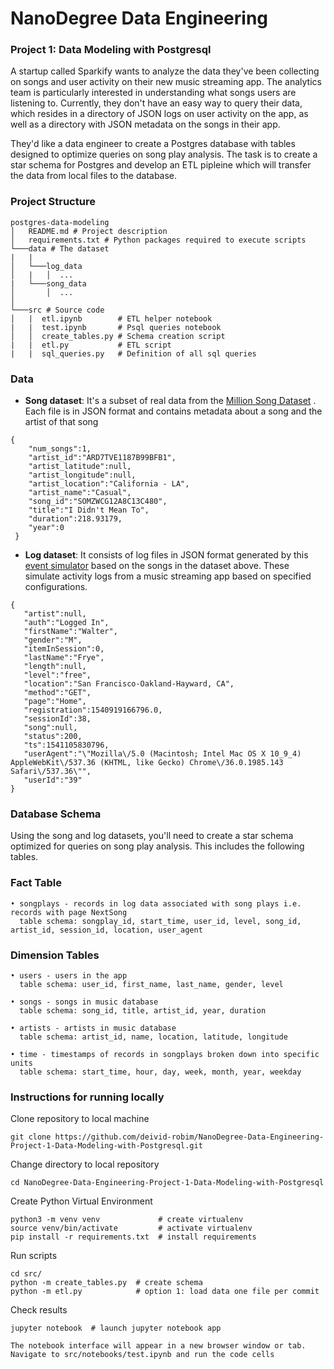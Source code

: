 # NanoDegree Data Engineering 

### Project 1: Data Modeling with Postgresql

A startup called Sparkify wants to analyze the data they've been collecting on songs and user activity on their new music streaming app. 
The analytics team is particularly interested in understanding what songs users are listening to. 
Currently, they don't have an easy way to query their data, which resides in a directory of JSON logs on user activity on the app, as well as a directory with JSON metadata on the songs in their app.

They'd like a data engineer to create a Postgres database with tables designed to optimize queries on song play analysis. The task is to create a star schema for Postgres and develop an ETL pipleine which will transfer the data from local files to the database.

### Project Structure
```
postgres-data-modeling
│   README.md # Project description
│   requirements.txt # Python packages required to execute scripts
└───data # The dataset
|   |               
│   └───log_data
│   |   │  ...
|   └───song_data
│       │  ...
│   
└───src # Source code      
│   |  etl.ipynb        # ETL helper notebook
|   |  test.ipynb       # Psql queries notebook
│   │  create_tables.py # Schema creation script
|   |  etl.py           # ETL script
|   |  sql_queries.py   # Definition of all sql queries
```

### Data

- **Song dataset**: It's a subset of real data from the [Million Song Dataset](https://labrosa.ee.columbia.edu/millionsong/) . Each file is in JSON format and contains metadata about a song and the artist of that song
```
{
    "num_songs":1,
    "artist_id":"ARD7TVE1187B99BFB1",
    "artist_latitude":null,
    "artist_longitude":null,
    "artist_location":"California - LA",
    "artist_name":"Casual",
    "song_id":"SOMZWCG12A8C13C480",
    "title":"I Didn't Mean To",
    "duration":218.93179,
    "year":0
 }
```

- **Log dataset**: It consists of log files in JSON format generated by this [event simulator](https://github.com/Interana/eventsim) based on the songs in the dataset above. These simulate activity logs from a music streaming app based on specified configurations.
```
{
   "artist":null,
   "auth":"Logged In",
   "firstName":"Walter",
   "gender":"M",
   "itemInSession":0,
   "lastName":"Frye",
   "length":null,
   "level":"free",
   "location":"San Francisco-Oakland-Hayward, CA",
   "method":"GET",
   "page":"Home",
   "registration":1540919166796.0,
   "sessionId":38,
   "song":null,
   "status":200,
   "ts":1541105830796,
   "userAgent":"\"Mozilla\/5.0 (Macintosh; Intel Mac OS X 10_9_4) AppleWebKit\/537.36 (KHTML, like Gecko) Chrome\/36.0.1985.143 Safari\/537.36\"",
   "userId":"39"
}
```
### Database Schema
Using the song and log datasets, you'll need to create a star schema optimized for queries on song play analysis. 
This includes the following tables.

### Fact Table
```
• songplays - records in log data associated with song plays i.e. records with page NextSong
  table schema: songplay_id, start_time, user_id, level, song_id, artist_id, session_id, location, user_agent
```
### Dimension Tables
```
• users - users in the app
  table schema: user_id, first_name, last_name, gender, level

• songs - songs in music database
  table schema: song_id, title, artist_id, year, duration

• artists - artists in music database
  table schema: artist_id, name, location, latitude, longitude

• time - timestamps of records in songplays broken down into specific units
  table schema: start_time, hour, day, week, month, year, weekday
```
### Instructions for running locally

Clone repository to local machine
```
git clone https://github.com/deivid-robim/NanoDegree-Data-Engineering-Project-1-Data-Modeling-with-Postgresql.git
```

Change directory to local repository
```
cd NanoDegree-Data-Engineering-Project-1-Data-Modeling-with-Postgresql
```

Create Python Virtual Environment
```
python3 -m venv venv             # create virtualenv
source venv/bin/activate         # activate virtualenv
pip install -r requirements.txt  # install requirements
```

Run scripts
```
cd src/
python -m create_tables.py  # create schema
python -m etl.py            # option 1: load data one file per commit
```

Check results

```
jupyter notebook  # launch jupyter notebook app

The notebook interface will appear in a new browser window or tab.
Navigate to src/notebooks/test.ipynb and run the code cells
```
